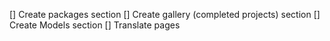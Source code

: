 [] Create packages section
[] Create gallery (completed projects) section
[] Create Models section
[] Translate pages
